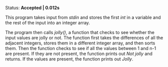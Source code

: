 Status: **Accepted | 0.012s**

This program takes input from *stdin* and stores the first *int* in a variable and the rest of the input into an integer array.

The program then calls *jolly()*, a function that checks to see whether the input values are jolly or not. The function first takes the differences of all the adjacent integers, stores them in a different integer array, and then sorts them. Then the function checks to see if all the values between 1 and n-1 are present. If they are not present, the function prints out *Not jolly* and returns. If the values are present, the function prints out *Jolly*.
